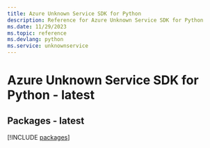 ```yaml
---
title: Azure Unknown Service SDK for Python
description: Reference for Azure Unknown Service SDK for Python
ms.date: 11/29/2023
ms.topic: reference
ms.devlang: python
ms.service: unknownservice
---
```

# Azure Unknown Service SDK for Python - latest
## Packages - latest
[!INCLUDE [packages](unknown-service-index.md)]